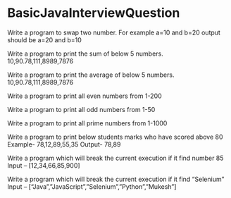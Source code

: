 # BasicJavaInterviewQuestion


Write a program to swap two number. For example a=10 and b=20 output should be a=20 and b=10

Write a program to print the sum of below 5 numbers.
	10,90.78,111,8989,7876
	
Write a program to print the average of below 5 numbers.
	10,90.78,111,8989,7876
	
Write a program to print all even numbers from 1-200

Write a program to print all odd numbers from 1-50

 Write a program to print all prime numbers from 1-1000

Write a program to print below students marks who have scored above 80
	Example- 78,12,89,55,35
	Output-  78,89
	
 Write a program which will break the current execution if it find number 85
	Input – [12,34,66,85,900]
	
 Write a program which will break the current execution if it find “Selenium”
	Input – [“Java”,”JavaScript”,”Selenium”,”Python”,”Mukesh”]






